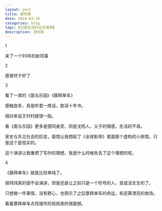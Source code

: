 ```yaml
---
layout: post
title: 新同事
date: 2019-03-18
categories: blog
tags: [记录生活的点点滴滴]
description: 流水账
---
```


1 

来了一个93年的新同事

2

感冒终于好了

3

看了一席的《面与乐园》《膜拜单车》

感触良多，真是听君一席话，胜读十年书。

相对来说王村村就很一般。

看《面与乐园》更多是感同身受，同是沈阳人，父子的情感，生活的不易。

家史与东北社会的巨变，面馆让我想起了《全球影帝》里面那个虚构的小旅馆，只是这个是现实的。

这个演讲让我重燃了写作的理想，我是什么时候失去了这个理想的呢。

4

《膜拜单车》就是比较单纯了。

胡玮玮真的很不会演讲，但是还是让之前只是一个符号的人，变成活生生的了。

只想做一件事情，没有野心，也预示了之后摩拜单车的命运，和还算漂亮的收场。

看着摩拜单车点亮城市的视频真的很震撼。















